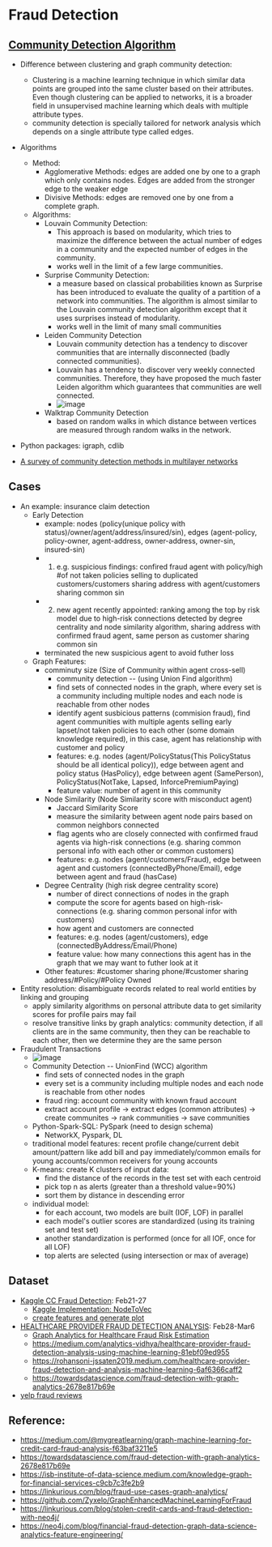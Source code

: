 # Fraud Detection
## [Community Detection Algorithm](https://towardsdatascience.com/community-detection-algorithms-9bd8951e7dae)
* Difference between clustering and graph community detection:
   * Clustering is a machine learning technique in which similar data points are grouped into the same cluster based on their attributes. Even though clustering can be applied to networks, it is a broader field in unsupervised machine learning which deals with multiple attribute types. 
   * community detection is specially tailored for network analysis which depends on a single attribute type called edges.
* Algorithms
   * Method:
      * Agglomerative Methods: edges are added one by one to a graph which only contains nodes. Edges are added from the stronger edge to the weaker edge 
      * Divisive Methods: edges are removed one by one from a complete graph.
   * Algorithms:
      * Louvain Community Detection: 
         * This approach is based on modularity, which tries to maximize the difference between the actual number of edges in a community and the expected number of edges in the community.
         * works well in the limit of a few large communities. 
      * Surprise Community Detection: 
         * a measure based on classical probabilities known as Surprise has been introduced to evaluate the quality of a partition of a network into communities. The algorithm is almost similar to the Louvain community detection algorithm except that it uses surprises instead of modularity.
         * works well in the limit of many small communities
      * Leiden Community Detection
         * Louvain community detection has a tendency to discover communities that are internally disconnected (badly connected communities). 
         * Louvain has a tendency to discover very weekly connected communities. Therefore, they have proposed the much faster Leiden algorithm which guarantees that communities are well connected.
         * ![image](https://user-images.githubusercontent.com/16402963/156856025-624de759-873c-41cb-8f8c-3700ec275278.png)
      * Walktrap Community Detection
         * based on random walks in which distance between vertices are measured through random walks in the network. 
      
* Python packages: igraph, cdlib 
* [A survey of community detection methods in multilayer networks](https://link.springer.com/article/10.1007/s10618-020-00716-6)
## Cases
* An example: insurance claim detection
    * Early Detection
      * example: nodes (policy(unique policy with status)/owner/agent/address/insured/sin), edges (agent-policy, policy-owner, agent-address, owner-address, owner-sin, insured-sin)  
      * 1. e.g. suspicious findings: confired fraud agent with policy/high #of not taken policies selling to duplicated customers/customers sharing address with agent/customers sharing common sin
      * 2. new agent recently appointed: ranking among the top by risk model due to high-risk connections detected by degree centrality and node similarity algorithm, sharing address with confirmed fraud agent, same person as customer sharing common sin
      * terminated the new suspicious agent to avoid futher loss
    * Graph Features: 
      * comminuty size (Size of Community within agent cross-sell)
         * community detection -- (using Union Find algorithm)
         * find sets of connected nodes in the graph, where every set is a community including multiple nodes and each node is reachable from other nodes
         * identify agent susbicious patterns (commision fraud), find agent communities with multiple agents selling early lapset/not taken policies to each other (some domain knowledge required), in this case, agent has relationship with customer and policy 
         * features: e.g. nodes (agent/PolicyStatus(This PolicyStatus should be all identical policy)), edge between agent and policy status (HasPolicy), edge between agent (SamePerson), PolicyStatus(NotTake, Lapsed, InforcePremiumPaying)
         * feature value: number of agent in this community
      * Node Similarity (Node Similarity score with misconduct agent)
        * Jaccard Similarity Score
        * measure the similarity between agent node pairs based on common neighbors connected 
        * flag agents who are closely connected with confirmed fraud agents via high-risk connections (e.g. sharing common personal info with each other or common customers)
        * features: e.g. nodes (agent/customers/Fraud), edge between agent and customers (connectedByPhone/Email), edge between agent and fraud (hasCase)
      * Degree Centrality (high risk degree centrality score)
        * number of direct connections of nodes in the graph
        * compute the score for agents based on high-risk-connections (e.g. sharing common personal infor with customers) 
        * how agent and customers are connected 
        * features: e.g. nodes (agent/customers), edge (connectedByAddress/Email/Phone)
        * feature value: how many connections this agent has in the graph that we may want to futher look at it 
      * Other features: #customer sharing phone/#customer sharing address/#Policy/#Policy Owned
* Entity resolution: disambiguate records related to real world entities by linking and grouping
  * apply similarity algorithms on personal attribute data to get similarity scores for profile pairs may fail
  * resolve transitive links by graph analytics: community detection, if all clients are in the same community, then they can be reachable to each other, then we determine they are the same person         
* Fraudulent Transactions
  * ![image](https://user-images.githubusercontent.com/16402963/156864780-6ba02d60-31d8-4d60-9438-8ede1bce7910.png)
  * Community Detection -- UnionFind (WCC) algorithm
    * find sets of connected nodes in the graph
    * every set is a community including multiple nodes and each node is reachable from other nodes
    * fraud ring: account community with known fraud account
    * extract account profile -> extract edges (common attributes) -> create communites -> rank communities -> save communities
  * Python-Spark-SQL: PySpark (need to design schema)
    * NetworkX, Pyspark, DL
  * traditional model features: recent profile change/current debit amount/pattern like add bill and pay immediately/common emails for young accounts/common receivers for young accounts
  * K-means: create K clusters of input data: 
    * find the distance of the records in the test set with each centroid
    * pick top n as alerts (greater than a threshold value=90%)
    * sort them by distance in descending error
  * individual model:
    * for each account, two models are built (IOF, LOF) in parallel 
    * each model's outlier scores are standardized (using its training set and test set)
    * another standardization is performed (once for all IOF, once for all LOF)
    * top alerts are selected (using intersection or max of average)     
## Dataset

* [Kaggle CC Fraud Detection](https://www.kaggle.com/kartik2112/fraud-detection/code?datasetId=817870&sortBy=voteCount&searchQuery=graph): Feb21-27
    * [Kaggle Implementation: NodeToVec](https://www.kaggle.com/jinfeijoy/cc-fraud-graph-analytics)   
    * [create features and generate plot](https://www.kaggle.com/jinfeijoy/cc-fraud-graph-analytics-traditional-method)
* [HEALTHCARE PROVIDER FRAUD DETECTION ANALYSIS](https://www.kaggle.com/rohitrox/healthcare-provider-fraud-detection-analysis): Feb28-Mar6
    * [Graph Analytics for Healthcare Fraud Risk Estimation](http://www.karlbranting.net/papers/FOSINT_Branting_et_al.pdf) 
    * https://medium.com/analytics-vidhya/healthcare-provider-fraud-detection-analysis-using-machine-learning-81ebf09ed955
    * https://rohansoni-jssaten2019.medium.com/healthcare-provider-fraud-detection-and-analysis-machine-learning-6af6366caff2
    * https://towardsdatascience.com/fraud-detection-with-graph-analytics-2678e817b69e
* [yelp fraud reviews](https://paperswithcode.com/dataset/yelpchi)
    
## Reference:

* https://medium.com/@mygreatlearning/graph-machine-learning-for-credit-card-fraud-analysis-f63baf3211e5
* https://towardsdatascience.com/fraud-detection-with-graph-analytics-2678e817b69e
* https://isb-institute-of-data-science.medium.com/knowledge-graph-for-financial-services-c9cb7c3fe2b9
* https://linkurious.com/blog/fraud-use-cases-graph-analytics/
* https://github.com/Zyxelo/GraphEnhancedMachineLearningForFraud 
* https://linkurious.com/blog/stolen-credit-cards-and-fraud-detection-with-neo4j/
* https://neo4j.com/blog/financial-fraud-detection-graph-data-science-analytics-feature-engineering/
